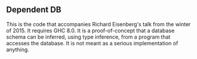 Dependent DB
------------

This is the code that accompanies Richard Eisenberg's talk from
the winter of 2015. It requires GHC 8.0. It is a proof-of-concept
that a database schema can be inferred, using type inference, from
a program that accesses the database. It is not meant as a serious
implementation of anything.
